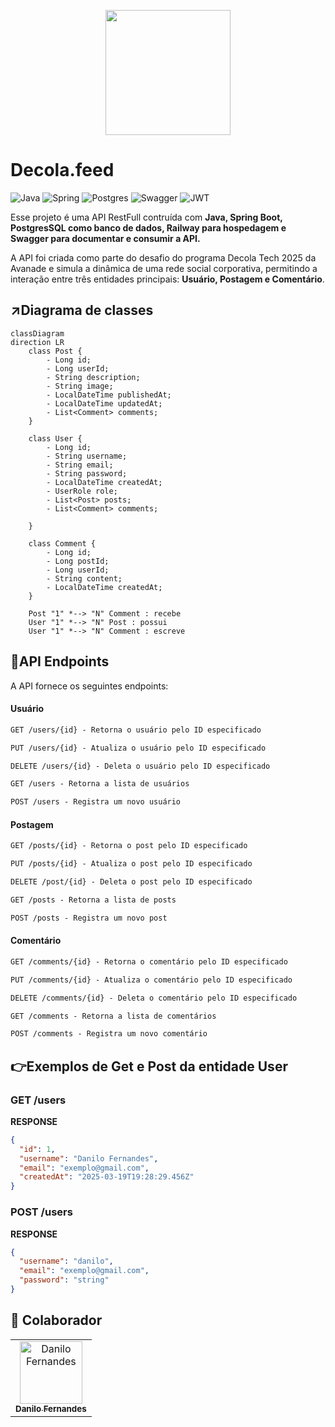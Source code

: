 <p align="center">
    <img src="https://assets.dio.me/xpMN4YI-bOqGIvgjN36_JYWEwE3f9h0ZgKTISyQ7-Nw/f:webp/q:80/w:480/L3RyYWNrcy8xNTliNTRkMS1iYmY0LTRmNzItYTcxNy02OTM5OGE3YWE2ODMucG5n" width="200px">
</p>


# Decola.feed
![Java](https://img.shields.io/badge/java-%23ED8B00.svg?style=for-the-badge&logo=openjdk&logoColor=white)
![Spring](https://img.shields.io/badge/spring-%236DB33F.svg?style=for-the-badge&logo=spring&logoColor=white)
![Postgres](https://img.shields.io/badge/postgres-%23316192.svg?style=for-the-badge&logo=postgresql&logoColor=white)
![Swagger](https://img.shields.io/badge/-Swagger-%23Clojure?style=for-the-badge&logo=swagger&logoColor=white)
![JWT](https://img.shields.io/badge/JWT-black?style=for-the-badge&logo=JSON%20web%20tokens)


Esse projeto é uma API RestFull contruída com **Java, Spring Boot, PostgresSQL como banco de dados, Railway para hospedagem e Swagger para documentar e consumir a API.**

A API foi criada como parte do desafio do programa Decola Tech 2025 da Avanade e simula a dinâmica de uma rede social corporativa, permitindo a interação entre três entidades principais: **Usuário, Postagem e Comentário**.

## ↗️Diagrama de classes

```mermaid
classDiagram
direction LR
    class Post {
	    - Long id;
	    - Long userId;
	    - String description;
        - String image;
        - LocalDateTime publishedAt;
        - LocalDateTime updatedAt;
        - List<Comment> comments;
    }

    class User {
	    - Long id;
        - String username;
        - String email;
        - String password;
        - LocalDateTime createdAt;
        - UserRole role;
        - List<Post> posts;
        - List<Comment> comments;
	    
    }
    
    class Comment {
	    - Long id;
	    - Long postId;
	    - Long userId;
	    - String content;
	    - LocalDateTime createdAt;
    }

    Post "1" *--> "N" Comment : recebe
    User "1" *--> "N" Post : possui
    User "1" *--> "N" Comment : escreve
```

## 📍API Endpoints
A API fornece os seguintes endpoints:

#### Usuário
```markdown
GET /users/{id} - Retorna o usuário pelo ID especificado

PUT /users/{id} - Atualiza o usuário pelo ID especificado

DELETE /users/{id} - Deleta o usuário pelo ID especificado

GET /users - Retorna a lista de usuários

POST /users - Registra um novo usuário
```

#### Postagem

```markdown
GET /posts/{id} - Retorna o post pelo ID especificado

PUT /posts/{id} - Atualiza o post pelo ID especificado

DELETE /post/{id} - Deleta o post pelo ID especificado

GET /posts - Retorna a lista de posts

POST /posts - Registra um novo post
```

#### Comentário

```markdown
GET /comments/{id} - Retorna o comentário pelo ID especificado

PUT /comments/{id} - Atualiza o comentário pelo ID especificado

DELETE /comments/{id} - Deleta o comentário pelo ID especificado

GET /comments - Retorna a lista de comentários

POST /comments - Registra um novo comentário
```

## 👉Exemplos de Get e Post da entidade User 
<h3>GET /users</h3>

**RESPONSE**
```json
{
  "id": 1,
  "username": "Danilo Fernandes",
  "email": "exemplo@gmail.com",
  "createdAt": "2025-03-19T19:28:29.456Z"
}
```
<h3>POST /users</h3>

**RESPONSE**
```json
{
  "username": "danilo",
  "email": "exemplo@gmail.com",
  "password": "string"
}
```

<h2 id="colab">🤝 Colaborador</h2>
<table>
  <tr>
    <td align="center">
      <a href="#">
        <img src="https://avatars.githubusercontent.com/u/149892834?v=4" width="100px;" alt="Danilo Fernandes"/><br>
        <sub>
          <b>Danilo Fernandes</b>
        </sub>
      </a>
    </td>
  </tr>
</table>
